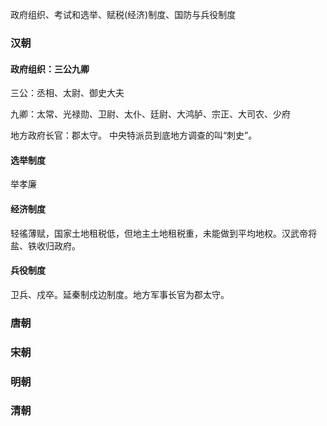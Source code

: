 政府组织、考试和选举、赋税(经济)制度、国防与兵役制度

### 汉朝

#### 政府组织：三公九卿
三公：丞相、太尉、御史大夫

九卿：太常、光禄勋、卫尉、太仆、廷尉、大鸿胪、宗正、大司农、少府

地方政府长官：郡太守。 中央特派员到底地方调查的叫“刺史”。

#### 选举制度
举孝廉
#### 经济制度
轻徭薄赋，国家土地租税低，但地主土地租税重，未能做到平均地权。汉武帝将盐、铁收归政府。
#### 兵役制度
卫兵、戍卒。延秦制戍边制度。地方军事长官为郡太守。
### 唐朝

### 宋朝

### 明朝

### 清朝
